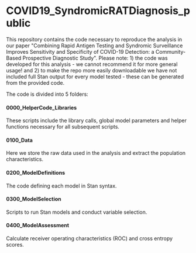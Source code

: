 # COVID19_SyndromicRATDiagnosis_public

This repository contains the code necessary to reproduce the analysis in our paper "Combining Rapid Antigen Testing and Syndromic Surveillance Improves Sensitivity and Specificity of COVID-19 Detection: a Community-Based Prospective Diagnostic Study".
Please note: 1) the code was developed for this analysis - we cannot recommend it for more general usage! and 2) to make the repo more easily downloadable we have not included full Stan output for every model tested - these can be generated from the provided code.

The code is divided into 5 folders:

#### 0000_HelperCode_Libraries

These scripts include the library calls, global model parameters and helper functions necessary for all subsequent scripts.

#### 0100_Data

Here we store the raw data used in the analysis and extract the population characteristics.

#### 0200_ModelDefinitions

The code defining each model in Stan syntax.

#### 0300_ModelSelection

Scripts to run Stan models and conduct variable selection.

#### 0400_ModelAssessment

Calculate receiver operating characteristics (ROC) and cross entropy scores.
